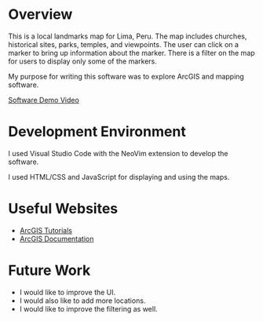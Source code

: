# Overview

This is a local landmarks map for Lima, Peru. The map includes churches, historical sites, parks, temples, and viewpoints. The user can click on a marker to bring up information about the marker. There is a filter on the map for users to display only some of the markers.

My purpose for writing this software was to explore ArcGIS and mapping software.

[Software Demo Video](http://youtube.link.goes.here)

# Development Environment

I used Visual Studio Code with the NeoVim extension to develop the software.

I used HTML/CSS and JavaScript for displaying and using the maps.

# Useful Websites

* [ArcGIS Tutorials](https://developers.arcgis.com/documentation/portal-and-data-services/tutorials/)
* [ArcGIS Documentation](https://developers.arcgis.com/documentation/)

# Future Work

* I would like to improve the UI.
* I would also like to add more locations.
* I would like to improve the filtering as well.